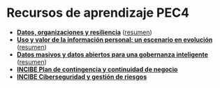 # Recursos de aprendizaje PEC4

- [**Datos, organizaciones y resiliencia**](https://materials.campus.uoc.edu/daisy/Materials/PID_00278516/pdf/PID_00278516.pdf) ([resumen](https://github.com/HenestrosaDev/uoc-ingenieria-informatica/blob/main/administracion_y_gestion_de_organizaciones/pec4/recursos/datos_organizaciones_y_resiliencia_resumen.md))
- [**Uso y valor de la información personal: un escenario en evolución**](https://oai.e-spacio.uned.es/server/api/core/bitstreams/c956c489-b654-4f00-9536-c57b734f0fc5/content) ([resumen](https://github.com/HenestrosaDev/uoc-ingenieria-informatica/blob/main/administracion_y_gestion_de_organizaciones/pec4/recursos/uso_y_valor_de_la_informacion_personal_resumen.md))
- [**Datos masivos y datos abiertos para una gobernanza inteligente**](https://revista.profesionaldelainformacion.com/index.php/EPI/article/view/epi.2018.sep.16/40860) ([resumen](https://github.com/HenestrosaDev/uoc-ingenieria-informatica/blob/main/administracion_y_gestion_de_organizaciones/pec4/recursos/datos_masivos_y_datos_abiertos_para_una_gobernanza_inteligente_resumen.md))
- [**INCIBE Plan de contingencia y continuidad de negocio**](https://www.incibe.es/empresas/que-te-interesa/plan-contingencia-continuidad-negocio)
- [**INCIBE Ciberseguridad y gestión de riesgos**](https://www.incibe.es/sites/default/files/contenidos/guias/doc/guia_ciberseguridad_gestion_riesgos_metad.pdf)